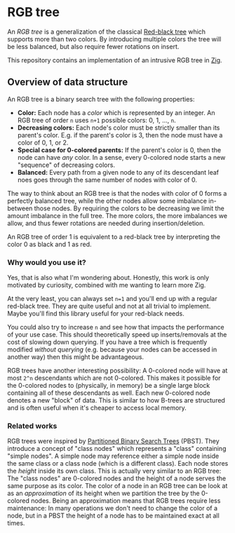 # RGB tree

An _RGB tree_ is a generalization of the classical [Red-black tree](https://en.wikipedia.org/wiki/Red%E2%80%93black_tree) which supports more than two colors.
By introducing multiple colors the tree will be less balanced, but also require fewer rotations on insert.

This repository contains an implementation of an intrusive RGB tree in [Zig](https://ziglang.org/).

## Overview of data structure

An RGB tree is a binary search tree with the following properties:

- **Color:**
  Each node has a _color_ which is represented by an integer.
  An RGB tree of order `n` uses `n+1` possible colors: 0, 1, ..., `n`.
- **Decreasing colors:**
  Each node's color must be strictly smaller than its parent's color.
  E.g. if the parent's color is 3, then the node must have a color of 0, 1, or 2.
- **Special case for 0-colored parents:**
  If the parent's color is 0, then the node can have _any_ color.
  In a sense, every 0-colored node starts a new "sequence" of decreasing colors.
- **Balanced:**
  Every path from a given node to any of its descendant leaf noes goes through the same number of nodes with color of 0.

The way to think about an RGB tree is that the nodes with color of 0 forms a perfectly balanced tree, while the other nodes allow some imbalance in-between those nodes.
By requiring the colors to be decreasing we limit the amount imbalance in the full tree.
The more colors, the more imbalances we allow, and thus fewer rotations are needed during insertion/deletion.

An RGB tree of order 1 is equivalent to a red-black tree by interpreting the color 0 as black and 1 as red.

### Why would you use it?

Yes, that is also what I'm wondering about.
Honestly, this work is only motivated by curiosity, combined with me wanting to learn more Zig.

At the very least, you can always set `n=1` and you'll end up with a regular red-black tree.
They are quite useful and not at all trivial to implement.
Maybe you'll find this library useful for your red-black needs.

You could also try to increase `n` and see how that impacts the performance of your use case.
This should theoretically speed up inserts/removals at the cost of slowing down querying.
If you have a tree which is frequently modified _without querying_ (e.g. because your nodes can be accessed in another way) then this might be advantageous.

RGB trees have another interesting possibility:
A 0-colored node will have at most `2^n` descendants which are not 0-colored.
This makes it possible for the 0-colored nodes to (physically, in memory) be a single large block containing all of these descendants as well.
Each new 0-colored node denotes a new "block" of data.
This is similar to how B-trees are structured and is often useful when it's cheaper to access local memory.

### Related works

RGB trees were inspired by [Partitioned Binary Search Trees](http://www.scielo.org.mx/scielo.php?pid=S1405-55462019000401375&script=sci_arttext) (PBST).
They introduce a concept of "class nodes" which represents a "class" containing "simple nodes".
A simple node may reference either a simple node inside the same class or a class node (which is a different class).
Each node stores the _height_ inside its own class.
This is actually very similar to an RGB tree:
The "class nodes" are 0-colored nodes and the height of a node serves the same purpose as its color.
The color of a node in an RGB tree can be look at as an _approximation_ of its height when we partition the tree by the 0-colored nodes.
Being an approximation means that RGB trees require less maintenance:
In many operations we don't need to change the color of a node, but in a PBST the height of a node has to be maintained exact at all times.
